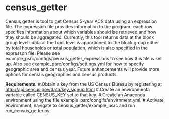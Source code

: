 # census_getter
Census getter is tool to get Census 5-year ACS data using an expression file. The expression file provides information to the program- each row specifies information about which variables should be retrieved and how they should be aggregated. Currently, this tool returns data at the block group level- data at the tract level is apportioned to the block group either by total households or total population, which is also specified in the expresson file. Please see example_psrc/configs/census_getter_expressions to see how this file is set up. Also see example_psrc/configs/settings.yml for how to specify geographic area and census year. Future enhancements will provide more options for census geographies and census products.  

**Requirements:**
#.Obtain a key from the US Census Bureau by registering at http://api.census.gov/data/key_signup.html
#.Create an environmenta variable called CENSUS_KEY set to that key.
#.Create an Anaconda environment using the file example_psrc/congifs/envirnment.yml.
#.Activate environment, navigate to census_getter/example_psrc and run run_census_getter.py.

